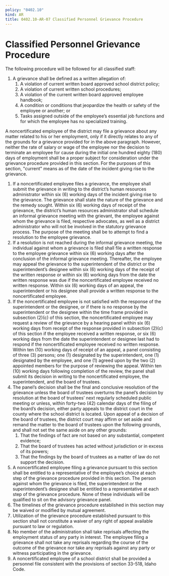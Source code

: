 ```yaml
---
policy: "0402.10"
kind: AR
title: 0402.10-AR-07 Classified Personnel Grievance Procedure
---
```


# Classified Personnel Grievance Procedure

The following procedure will be followed for all classified staff:

1. A grievance shall be defined as a written allegation of:
    1. A violation of current written board approved school district policy;
    1. A violation of current written school procedures;
    1. A violation of the current written board approved employee handbook;
    1. A condition or conditions that jeopardize the health or safety of the employee or another; or
    1. Tasks assigned outside of the employee’s essential job functions and for which the employee has no specialized training.

A noncertificated employee of the district may file a grievance about any matter related to his or her employment, only if it directly relates to any of the grounds for a grievance provided for in the above paragraph. However, neither the rate of salary or wage of the employee nor the decision to terminate an employee for cause during the initial one hundred eighty (180) days of employment shall be a proper subject for consideration under the grievance procedure provided in this section. For the purposes of this section, "current" means as of the date of the incident giving rise to the grievance.

1. If a noncertificated employee files a grievance, the employee shall submit the grievance in writing to the district’s human resources administrator within six (6) working days of the incident giving rise to the grievance. The grievance shall state the nature of the grievance and the remedy sought. Within six (6) working days of receipt of the grievance, the district’s human resources administrator shall schedule an informal grievance meeting with the grievant, the employee against whom the grievance is filed, respective advocates, as well as a district administrator who will not be involved in the statutory grievance process. The purpose of the meeting shall be to attempt to find a resolution to the employee grievance.
1. If a resolution is not reached during the informal grievance meeting, the individual against whom a grievance is filed shall file a written response to the employee grievance within six (6) working days after the conclusion of the informal grievance meeting. Thereafter, the employee may appeal the grievance to the superintendent of the district or the superintendent’s designee within six (6) working days of the receipt of the written response or within six (6) working days from the date the written response was due if the noncertificated employee received no written response. Within six (6) working days of an appeal, the superintendent or his designee shall provide a written response to the noncertificated employee.
1. If the noncertificated employee is not satisfied with the response of the superintendent or the designee, or if there is no response by the superintendent or the designee within the time frame provided in subsection (2)(c) of this section, the noncertificated employee may request a review of the grievance by a hearing panel within six (6) working days from receipt of the response provided in subsection (2)(c) of this section if the employee received a written response, or six (6) working days from the date the superintendent or designee last had to respond if the noncertificated employee received no written response. Within ten (10) working days of receipt of an appeal, a panel consisting of three (3) persons; one (1) designated by the superintendent, one (1) designated by the employee, and one (1) agreed upon by the two (2) appointed members for the purpose of reviewing the appeal. Within ten (10) working days following completion of the review, the panel shall submit its decision in writing to the noncertificated employee, the superintendent, and the board of trustees.
1. The panel’s decision shall be the final and conclusive resolution of the grievance unless the board of trustees overturns the panel’s decision by resolution at the board of trustees’ next regularly scheduled public meeting or unless, within forty-two (42) calendar days of the filing of the board’s decision, either party appeals to the district court in the county where the school district is located. Upon appeal of a decision of the board of trustees, the district court may affirm or set aside and remand the matter to the board of trustees upon the following grounds, and shall not set the same aside on any other grounds:
    1. That the findings of fact are not based on any substantial, competent evidence;
    1. That the board of trustees has acted without jurisdiction or in excess of its powers;
    1. That the findings by the board of trustees as a matter of law do not support the decision.
1. A noncertificated employee filing a grievance pursuant to this section shall be entitled to a representative of the employee’s choice at each step of the grievance procedure provided in this section. The person against whom the grievance is filed, the superintendent or the superintendent’s designee shall be entitled to a representative at each step of the grievance procedure. None of these individuals will be qualified to sit on the advisory grievance panel.
1. The timelines of the grievance procedure established in this section may be waived or modified by mutual agreement.
1. Utilization of the grievance procedure established pursuant to this section shall not constitute a waiver of any right of appeal available pursuant to law or regulation.
1. No member of the administration shall take reprisals affecting the employment status of any party in interest. The employee filing a grievance shall not take any reprisals regarding the course of the outcome of the grievance nor take any reprisals against any party or witness participating in the grievance.
1. A noncertificated employee of a school district shall be provided a personnel file consistent with the provisions of section 33-518, Idaho Code.